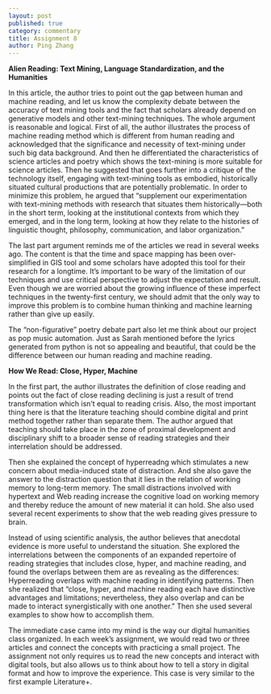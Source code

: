 ```yaml
---
layout: post
published: true
category: commentary
title: Assignment 8
author: Ping Zhang
---
```


**Alien Reading: Text Mining, Language Standardization, and the Humanities**

In this article, the author tries to point out the gap between human and machine reading, and let us know the complexity debate between the accuracy of text mining tools and the fact that scholars already depend on generative models and other text-mining techniques. The whole argument is reasonable and logical. First of all, the author illustrates the process of machine reading method which is different from human reading and acknowledged that the significance and necessity of text-mining under such big data background. And then he differentiated the characteristics of science articles and poetry which shows the text-mining is more suitable for science articles. Then he suggested that goes further into a critique of the technology itself, engaging with text-mining tools as embodied, historically situated cultural productions that are potentially problematic. In order to minimize this problem, he argued that “supplement our experimentation with text-mining methods with research that situates them historically—both in the short term, looking at the institutional contexts from which they emerged, and in the long term, looking at how they relate to the histories of linguistic thought, philosophy, communication, and labor organization.” 

The last part argument reminds me of the articles we read in several weeks ago. The content is that the time and space mapping has been over-simplified in GIS tool and some scholars have adopted this tool for their research for a longtime. It’s important to be wary of the limitation of our techniques and use critical perspective to adjust the expectation and result. Even though we are worried about the growing influence of these imperfect techniques in the twenty-first century, we should admit that the only way to improve this problem is to combine human thinking and machine learning rather than give up easily. 

The “non-figurative” poetry debate part also let me think about our project as pop music automation. Just as Sarah mentioned before the lyrics generated from python is not so appealing and beautiful, that could be the difference between our human reading and machine reading. 


**How We Read: Close, Hyper, Machine**

In the first part, the author illustrates the definition of close reading and points out the fact of close reading declining is just a result of trend transformation which isn’t equal to reading crisis. Also, the most important thing here is that the literature teaching should combine digital and print method together rather than separate them. The author argued that teaching should take place in the zone of proximal development and disciplinary shift to a broader sense of reading strategies and their interrelation should be addressed. 

Then she explained the concept of hyperreadng which stimulates a new concern about media-induced state of distraction. And she also gave the answer to the distraction question that it lies in the relation of working memory to long-term memory. The small distractions involved with hypertext and Web reading increase the cognitive load on working memory and thereby reduce the amount of new material it can hold. She also used several recent experiments to show that the web reading gives pressure to brain. 

Instead of using scientific analysis, the author believes that anecdotal evidence is more useful to understand the situation. She explored the interrelations between the components of an expanded repertoire of reading strategies that includes close, hyper, and machine reading, and found the overlaps between them are as revealing as the differences: Hyperreading overlaps with machine reading in identifying patterns. Then she realized that “close, hyper, and machine reading each have distinctive advantages and limitations; nevertheless, they also overlap and can be made to interact synergistically with one another.” Then she used several examples to show how to accomplish them. 

The immediate case came into my mind is the way our digital humanities class organized. In each week’s assignment, we would read two or three articles and connect the concepts with practicing a small project. The assignment not only requires us to read the new concepts and interact with digital tools, but also allows us to think about how to tell a story in digital format and how to improve the experience. This case is very similar to the first example Literature+. 

